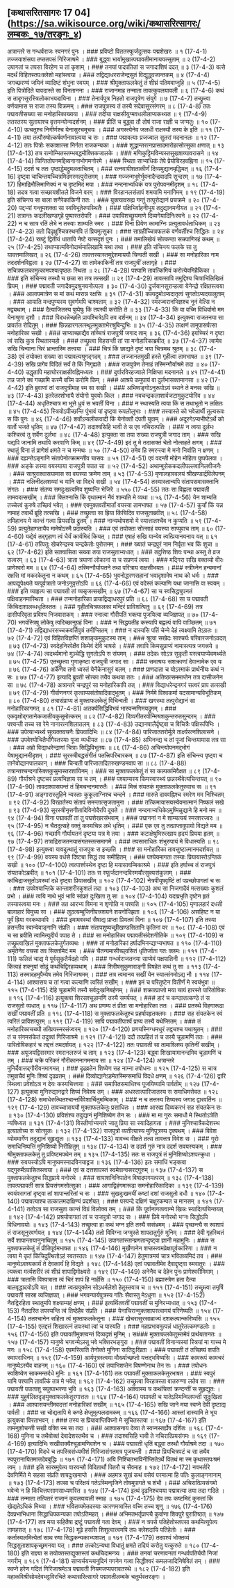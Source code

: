 ## [कथासरितसागरः 17 04] (https://sa.wikisource.org/wiki/कथासरित्सागरः/लम्बकः_१७/तरङ्गः_४)

अत्रान्तरे स गन्धर्वराजः स्वनगरं पुनः । ### प्रविष्टो विततस्फूर्जदुत्सवः पद्मशेखरः ॥ १ (17-4-1)
तज्जयाशंसया तप्ततपसं गिरिजाश्रमे । ### बुद्ध्वा भार्यामुखात्पद्मावतीमानाययत्सुताम् ॥ २ (17-4-2)
उपागतां च तपसा विरहेण च तां कृशाम् । ### तनयां पादपतितां स जगादाशिषं ददत् ॥ ३ (17-4-3)
वत्से मदर्थं विहितस्तपःक्लेशो महांस्त्वया । ### तद्विद्याधरराजेन्द्रसुतं विद्युद्ध्वजान्तकम् ॥ ४ (17-4-4)
जगच्छरण्यं जयिनं व्यादिष्टं शंभुना स्वयम् । ### श्रीमुक्ताफलकेतुं तं शीघ्रं पतिमवाप्नुहि ॥ ५ (17-4-5)
इति पित्रोदिते यावदास्ते सा विनतानना । ### राजानमाह तन्माता तावत्कुवलयावली ॥ ६ (17-4-6)
कथं स तादृगसुरस्त्रिलोकाभयदायिना । ### तेनार्यपुत्र निहतो राजपुत्रेण संयुगे ॥ ७ (17-4-7)
तच्छ्रुत्वा वर्णयामास स राजा तस्य विक्रमम् । ### राजपुत्रस्य तं तस्यै सदेवासुरसंगरम् ॥ ८ (17-4-8)
ततः पद्मावतीसख्या सा मनोहारिकाख्यया । ### तदीया राक्षसीयुग्मवधलीलाप्यकथ्यत ॥ ९ (17-4-9)
ततस्तस्य सुतायाश्च वृत्तमन्योन्यदर्शनम् । ### प्रीतिं च बुद्ध्वा तौ तोषं राजा राज्ञी च जग्मतुः ॥ १० (17-4-10)
ऊचतुश्च निगीर्णश्च येनासुरचमूचयः । ### अगस्त्येनेव जलधी राक्षस्यौ तस्य के इति ॥ ११ (17-4-11)
तया तत्पौरुषोत्कर्षवर्णनावात्यया च सः । ### पद्मावत्याः प्रजज्वाल सुतरां मदनानलः ॥ १२ (17-4-12)
ततः पित्रोः सकाशात्सा निर्गता राजकन्यका । ### शुद्धान्तरत्नप्रासादमारोहत्सोत्सुका क्षणात् ॥ १३ (17-4-13)
तत्र रत्नोम्भितस्तम्भबद्धमौक्तिकजालके । ### मणिकुट्टिमविन्यस्तसुखशय्यावरासने ॥ १४ (17-4-14)
चिन्तितोपनमद्दिव्यनानाभोगमनोरमे । ### स्थिता साभ्यधिकं तेपे प्रेयोविरहवह्निना ॥ १५ (17-4-15)
ददर्श च ततः पृष्ठाद्धेमद्रुमलताचितम् । ### रत्नवापीशताकीर्णं दिव्यमुद्यानमृद्धिमत् ॥ १६ (17-4-16)
दृष्ट्वा चाचिन्तयच्चित्रमिदमस्मत्पुरोत्तमम् । ### मज्जन्मभूमेर्भुवनादैन्दवादपि सुन्दरम् ॥ १७ (17-4-17)
हिमाद्रिमौलिमाणिक्यं न च दृष्टमिदं मया । ### नन्दनाभ्यधिकं यत्र पुरोपवनमीदृशम् ॥ १८ (17-4-18)
तदत्र गत्वा सच्छायशीतले विजने वरम् । ### विरहानलसंतापं शमयामि मनागिमम् ॥ १९ (17-4-19)
इति संचिन्त्य सा बाला शनैरेकाकिनी ततः । ### युक्त्यावरुह्य गन्तुं तत्पुरोद्यानं प्रचक्रमे ॥ २० (17-4-20)
पद्भ्यां गन्तुमशक्ता सा स्वविभूतेरुपस्थितैः । ### पक्षिभिर्वाहनीभूय तदुद्यानमनीयत ॥ २१ (17-4-21)
तत्रान्तः कदलीखण्डगृहे पुष्पास्तरोपरि । ### उपाविशच्छ्रूयमाणे दिव्यगेयादिनिःस्वने ॥ २२ (17-4-22)
न च सात्र रतिं लेभे न तस्याः शाम्यति स्मरः । ### विना प्रियेण कामाग्निः प्रत्युतावर्धताधिकम् ॥ २३ (17-4-23)
ततो दिदृक्षुश्चित्रस्थमपि तं प्रियमुत्सुका । ### साग्रहीच्चित्रफलकं वर्णवर्तीश्च सिद्धितः ॥ २४ (17-4-24)
स्रष्टुं द्वितीयं धातापि नेष्टे यत्सदृशं पुनः । ### तमालिखेयं सोत्कण्ठा सन्नपाणिरहं कथम् ॥ २५ (17-4-25)
तथाप्यात्मविनोदार्थमालिखामि यथा तथा । ### इति संचिन्त्य फलके सा तु यावत्तमालिखत् ॥ २६ (17-4-26)
तावत्तस्यास्तमुद्देशमाययौ चिन्वती सखी । ### सा मनोहारिका नाम तददर्शनविह्वला ॥ २७ (17-4-27)
सा तामेकाकिनीं तत्र राजपुत्रीं लतागृहे । ### सचित्रफलकामुत्कामपश्यत्पृष्ठतः स्थिता ॥ २८ (17-4-28)
पश्यामि तावत्किमियं करोत्येवमिहैकिका । ### इति संचिन्त्य तस्थौ च छन्ना सा तत्र तत्सखी ॥ २९ (17-4-29)
तावत्सापि तमुद्दिश्य चित्राभिलिखितं प्रियम् । ### पद्मावती जगादैवमुदश्रुनयनोत्पला ॥ ३० (17-4-30)
द्रुर्जयानसुरान्हत्वा येनेन्द्रो रक्षितस्त्वया । ### आलापमात्रेण स मां कथं मारान्न रक्षसि ॥ ३१ (17-4-31)
कल्पद्रुमोऽप्यदातृत्वं सुगतोऽप्यदयालुताम् । ### आयाति मन्दपुण्यस्य सुवर्णमपि चाश्मताम् ॥ ३२ (17-4-32)
स्मरज्वरानभिज्ञश्च नूनं वेत्सि न मद्व्यथाम् । ### दैत्याजितस्य पुष्पेषुः किं तपस्वी करोति ते ॥ ३३ (17-4-33)
किं वा वच्मि विधिर्वामो मम येनाश्रुणा दृशौ । ### पिदधन्नेच्छति प्रायश्चित्रेऽपि तव दर्शनम् ॥ ३४ (17-4-34)
इत्युक्त्वा राजतनया सा प्रावर्तत रोदितुम् । ### छिन्नहारगलत्स्थूलमुक्ताभैरश्रुबिन्दुभिः ॥ ३५ (17-4-35)
तत्क्षणं तामुपासर्पत्सा मनोहारिका सखी । ### साप्याच्छाद्यैव तच्चित्रं राजपुत्री जगाद ताम् ॥ ३६ (17-4-36)
इयच्चिरं न दृष्टा त्वं सखि कुत्र स्थितास्यहो । ### तच्छ्रुत्वा विहसन्ती तां सा मनोहारिकाब्रवीत् ॥ ३७ (17-4-37)
त्वामेव सखि चिन्वाना चिरं भ्रान्तास्मि तत्त्वया । ### चित्रं किं छाद्यते दृष्टं भया चित्रमथ श्रुतम् ॥ ३८ (17-4-38)
एवं तयोक्ता सख्या सा पद्मावत्यश्रुगद्गदम् । ### लज्जानतमुखी हस्ते गृहीत्वा तामभाषत ॥ ३९ (17-4-39)
सखि प्रागेव विदितं सर्वं ते किं निगृह्यते । ### राजपुत्रेण तेनाहं तस्मिन्गौर्याश्रमे तदा ॥ ४० (17-4-40)
उद्धृतापि महाघोरराक्षसीवह्निमध्यतः । ### दुर्वारविरहज्वाले निक्षिप्ता मदनानले ॥ ४१ (17-4-41)
तन्न जाने क्व गच्छामि कस्मै वच्मि करोमि किम् । ### आश्रये कमुपायं वा दुर्लभासक्तमानसा ॥ ४२ (17-4-42)
इति ब्रुवाणां तां राजपुत्रीमाह स्म सा सखी । ### अभिष्वङ्गोऽनुरूपोऽयं स्थाने ते मनसः सखि ॥ ४३ (17-4-43)
इतरेतरशोभायै संयोगो युवयोः किल । ### नवचन्द्रकलाशार्वजटामुकुटयोरिव ॥ ४४ (17-4-44)
अधृतिश्चात्र मा भूत्ते ध्रुवं स भवतीं विना । ### न स्थास्यति त्वया किं स तथाभूतो न लक्षितः ॥ ४५ (17-4-45)
स्त्रियोऽपीच्छन्ति पुंभावं यां दृष्ट्वा रूपलोलुभाः । ### तस्यास्ते को भवेन्नार्थी तुल्यरूपः स किं पुनः ॥ ४६ (17-4-46)
शर्वोऽप्यलीकवादी किं येनोक्तौ दंपती युवाम् । ### अदूरगेऽप्यभीष्टेऽर्थे को वार्तो भजते धृतिम् ॥ ४७ (17-4-47)
तदाश्वसिहि भावी ते स एव नचिरात्पतिः । ### न त्वया दुर्लभः कश्चित्त्वं तु सर्वेण दुर्लभा ॥ ४८ (17-4-48)
इत्युक्ता सा तया सख्या राजपुत्री जगाद ताम् । ### सखि यद्यपि जानामि तथापि करवाणि किम् ॥ ४९ (17-4-49)
इदं तु मे तदासक्तं चेतो नोत्सहते क्षणम् । ### स्थातुं विना तं प्राणेशं क्षमते न च मन्मथः ॥ ५० (17-4-50)
तमेव हि स्मरन्त्या मे मनो निर्वाति न क्षणम् । ### दह्यन्तेऽङ्गानि संतापेनोत्क्रामन्तीव चासवः ॥ ५१ (17-4-51)
एवं वदन्ती मोहेन मोहिता पुष्पपेलवा । ### अङ्के तस्या वयस्याया राजपुत्री पपात सा ॥ ५२ (17-4-52)
अथाम्बुसेककदलीपल्लवानिलवीजनैः । ### साश्रुराश्वासयामास सा वयस्या क्रमेण ताम् ॥ ५३ (17-4-53)
मृणालहारवलयं श्रीखण्डार्द्रविलेपनम् । ### नलिनीदलशय्यां च यानि सा विदधे सखी ॥ ५४ (17-4-54)
तस्यास्तान्यपि संतापसमासक्तानि संगतः । ### संतप्य समदुःखत्वमिव शुष्यन्ति भेजिरे ॥ ५५० (17-4-55)
ततः सा विह्वला पद्मावती तामवदत्सखीम् । ### क्लिश्नासि किं वृथात्मानं नैवं शाम्यति मे व्यथा ॥ ५६ (17-4-56)
येन शाम्यति तच्चेत्त्वं कुरुषे तच्छिवं भवेत् । ### एवमुक्तवतीमार्तां वयस्या तामभाषत ॥ ५७ (17-4-57)
कुर्यां किं यन्न नामाहं तवार्थे ब्रूहि तत्सखि । ### तच्छ्रुत्वा सा ह्रिया किंचिदिव राजसुताब्रवीत् ॥ ५८ (17-4-58)
तमिहानय मे कान्तं गत्वा प्रियसखि द्रुतम् । ### नान्यथोपशमो मे स्यात्तातश्चैव न कुप्यति ॥ ५९ (17-4-59)
प्रत्युतेहागतायैव मामेषोऽस्मै प्रदास्यति । ### एवं तयोक्ता सोत्साहं वयस्या साप्युवाच ताम् ॥ ६० (17-4-60)
यद्येवं तद्गृहाण त्वं धैर्यं कार्यमिदं कियत् । ### एषाहं सखि यान्येव त्वत्प्रियानयनाय यत् ॥ ६१ (17-4-61)
तत्पितुः खेचरेन्द्रस्य चन्द्रकेतोः पुरोत्तमम् । ### ख्यातं चन्द्रपुरं नाम निर्वृता भव किं शुचा ॥ ६२ (17-4-62)
इति साश्वासिता सख्या तया राजसुताभ्यधात् । ### तदुत्तिष्ठ शिवः पन्था अस्तु ते व्रज सत्वरम् ॥ ६३ (17-4-63)
त्राता त्रयाणां लोकानां स च सप्रणयं त्वया । ### मद्गिरा सखि वक्तव्यो वीरः प्राणेश्वरो मम ॥ ६४ (17-4-64)
तस्मिन्गौर्यायतने तथा परित्राय राक्षसीभयतः । ### स्त्रीघ्नेन हन्यमानां रक्षसि मां मकरकेतुना न कथम् ॥ ६५ (17-4-65)
भुवनोद्धरणसहानां भवादृशामेष नाथ को धर्मः । ### आपद्युपेक्ष्यते यत्पूर्वत्रातो जनोऽनुवृत्तोऽपि ॥ ६६ (17-4-66)
एवं वदेस्तं कल्याणि यथा जानासि वा स्वयम् । ### इति व्याहृत्य सा पद्मावती तां व्यसृजत्सखीम् ॥ ६७ (17-4-67)
सा च स्वसिद्ध्युपनतं पक्षिवाहनमास्थिता । ### तन्मनोहारिका प्रायाद्विद्याधरपुरं प्रति ॥ ६८ (17-4-68)
सा च पद्मावती किंचिदाशालब्धधृतिस्ततः । ### गृहीतचित्रफलका मन्दिरं प्राविशत्पितुः ॥ ६९ (17-4-69)
तत्र दासीपरिवृता प्रविश्य निजवासकम् । ### स्नात्वा गौरीपतिं भक्त्या पूजयित्वा व्यजिज्ञपत् ॥ ७० (17-4-70)
भगवंस्त्रिषु लोकेषु त्वदिच्छानुग्रहं विना । ### न सिद्ध्यतीह कस्यापि बह्वल्पं वापि वाञ्छितम् ॥ ७१ (17-4-71)
तद्विद्याधरसच्चक्रवर्तिपुत्रं तमीप्सितम् । ### न दास्यसि पतिं चेन्मे देहं त्यक्ष्यामि तेऽग्रतः ॥ ७२ (17-4-72)
एवं विहितविज्ञप्तिं शशाङ्कमुकुटस्य ताम् । ### श्रुत्वा सखेदः साश्चर्यः परिवारजनोऽवदत् ॥ ७३ (17-4-73)
स्वदेहनिरपेक्षैव किमेवं देवि भाषसे । ### तवापि किमसुप्राप्यं नामास्त्यत्र जगत्त्रये ॥ ७४ (17-4-74)
त्वदर्थ्यमानो मुञ्चेद्धि सुगतोऽपि स संयमम् । ### तदेकः सोऽत्र सुकृती यस्त्वयाप्येवमर्थ्यते ॥ ७५ (17-4-75)
एतच्छ्रुत्वा गुणाकृष्टा राजपुत्री जगाद सा । ### समाश्रयः सशक्राणां देवानामेक एव यः ॥ ७६ (17-4-76)
अर्केणेव तमो ध्वस्तं येनैकेनासुरं बलम् । ### प्राणदाता च योऽस्माकं प्रार्थनीयः कथं न सः ॥ ७७ (17-4-77)
इत्यादि ब्रुवती सोत्का तयैव कथया ततः । ### अतिष्ठत्सममाप्तेन तत्र दासीजनेन सा ॥ ७८ (17-4-78)
अत्रान्तरे चन्द्रपुरं सा मनोहारिकापि तत् । ### विद्याधरेन्द्रनगरं सत्वरं प्राप तत्सखी ॥ ७९ (17-4-79)
गीर्वाणनगरं कृत्वाप्यसंतोषादिवाद्भुतम् । ### निर्ममे विश्वकर्मा यदसामान्यविभूतिकम् ॥ ८० (17-4-80)
तत्रासंप्राप्य तं मुक्ताफलकेतुं विचिन्वती । ### खगस्था तत्पुरोद्यानं सा मनोहारिकागमत् ॥ ८१ (17-4-81)
अतर्क्यसिद्धिविभवं भास्वन्मणिमयद्रुमम् । ### एकवृक्षोद्गतानेकजातीयकुसुमोत्करम् ॥ ८२ (17-4-82)
दिव्यगीतरवोन्मिश्रशकुन्तरुतसुन्दरम् । ### पश्यन्ती तच्च सा रेमे नानारत्नशिलातलम् ॥ ८३ (17-4-83)
उद्यानपालैर्दृष्ट्वा च विचित्रैः पक्षिरूपिभिः । ### उपेत्याभ्यर्थ्य सुव्यक्तवचनैः प्रियवादिभिः ॥ ८४ (17-4-84)
पारिजाततरोर्मूले तार्क्ष्यरत्नशिलासने । ### उपवेश्योचितैर्भोगैस्तस्याः पूजा व्यधीयत ॥ ८७ (17-4-85)
अभिनन्द्य च तां पूजां चिन्तयामास तत्र सा । ### अहो विद्याधरेन्द्राणां चित्राः सिद्धिविभूतयः ॥ ८६ (17-4-86)
अचिन्त्योपनमद्भोगं येषामुद्यानमीदृशम् । ### सुरस्त्रीबद्धसंगीतं पतत्त्रिपरिचारकम् ॥ ८७ (17-4-87)
इति संचिन्त्य पृष्ट्वा च तानेवोद्यानपालकान् । ### चिन्वती पारिजातादितरुखण्डमवाप सा ॥ ८८ (17-4-88)
तत्रान्तश्चन्दनासिक्तकुसुमास्तरशायिनम् । ### सा मुक्ताफलकेतुं तं सा कल्पकमिवैक्षत ॥ ८९ (17-4-89)
गौर्याश्रभे दृष्टचरं प्रत्यभिज्ञाय सा च तम् । ### पश्याम्यस्य किमस्वास्थ्यं छन्नस्थैवेत्यचिन्तयत् ॥ ९० (17-4-90)
तावदाश्वासयन्तं तं हिमचन्दनमारुतैः । ### मित्त्रं संयतकं मुक्ताफलकेतुरुवाच सः ॥ ९१ (17-4-91)
अङ्गारास्तुहिने न्यस्ताः कुकूलाग्निश्च चन्दने । ### मारुते दाववह्निश्च स्मरेण मम निश्चितम् ॥ ९२ (17-4-92)
विरहार्तस्य संतापं समन्तात्सृजतामुना । ### तत्किमायासयस्येवमात्मानं निष्फलं सखे ॥ ९३ (17-4-93)
सुरस्त्रीनृत्तगीतादिविनोदैरपि दूयते । ### नन्दनाभ्यधिकेऽमुष्मिन्नुद्याने हि मनो मम ॥ ९४ (17-4-94)
विना पद्मावतीं तां तु पद्मशेखरसंभवाम् । ### पद्माननां न मे शाम्यत्ययं स्मरशरज्वरः ॥ ९५ (17-4-95)
न चैतदुत्सहे वक्तुं कस्यचिन्न लभे धृतिम् । ### एक एव तु तत्प्राप्तावुपायो विद्यते मम ॥ ९६ (17-4-96)
गच्छामि गौर्यायतनं दृष्टया यत्र मे तया । ### कटाक्षेषुभिरुत्खाय हृदयं प्रियया हृतम् ॥ ९७ (17-4-97)
तत्राद्रिराजतनयासंगतस्तत्समागमे । ### तपसाराधितः शंभुरुपायं मे विधास्यति ॥ ९८ (17-4-98)
इत्युक्त्वा यावदुत्थातुं राजपुत्रः स इच्छति । ### सा मनोहारिका तावत्तुष्टात्मानमदर्शयत् ॥ ९९ (17-4-99)
वयस्य वर्धसे दिष्ट्या सिद्धं तव समीहितम् । ### पश्येयमागता तस्याः प्रियायास्तेऽन्तिकं सखी ॥ १०० (17-4-100)
त्वत्पार्श्वस्थेन दृष्टा हि मयासावम्बिकाश्रमे । ### इति हर्षाच्च तं राजपुत्रं संयतकोऽब्रवीत् ॥ १०१ (17-4-101)
ततः स स्फूर्जदानन्दविस्मयौत्सुक्यसंकुलाम् । ### कांचिद्राजसुतोऽवस्थां दध्रे दृष्ट्वा प्रियासखीम् ॥ १०२ (17-4-102)
नेत्रपीयूषवृष्टिं तां पप्रच्छोपागतां च सः । ### उपवेश्यान्तिके कान्ताशरीरकुशलं तदा ॥ १०३ (17-4-103)
अथ सा निजगादैवं मत्सख्याः कुशलं प्रभो । ### त्वयि नाथे भुवं भावि सांप्रतं दुःखिता तु सा ॥ १०४ (17-4-104)
यदाप्रभृति दृष्टेन हृतं तस्यास्त्वया मनः । ### तत आरभ्य विमना न शृणोति न पश्यति ॥ १०५ (17-4-105)
मृणालहारं दधती बालाहारं विमुच्य सा । ### लुठत्यम्बुजिनीपत्त्रशयने शयनोज्झिता ॥ १०६ (17-4-106)
असहिष्ट न या पूर्वं ह्रिया वरकथामपि । ### इमामवस्थां सैषाद्य प्राप्ता प्रियतमं विना ॥ १०७ (17-4-107)
इति तस्या हसन्तीव स्वान्येवाङ्गानि संप्रति । ### संतापशुष्यच्छ्रीखण्डसितानि कृतिनां वर ॥ १०८ (17-4-108)
एवं च सा ब्रवीति त्वामित्युदीर्य पपाठ ते । ### सा मनोहारिका पद्मावतीसंदेशगीतिके ॥ १०९ (17-4-109)
स तच्छ्रुत्वाखिलं मुक्ताफलकेतुर्गतव्यथः । ### तां मनोहारिकां हर्षादभिनन्द्याभ्यभाषत ॥ ११० (17-4-110)
अमृतेनेव वचसा तव सिक्तमिदं मम । ### चैतन्यमासीच्छ्वसितं धृतिर्जाता गतः क्लमः ॥ १११ (17-4-111)
फलितं चाद्य मे पूर्वसुकृतैर्यदहो मयि । ### गन्धर्वराजतनया साप्येवं पक्षपातिनी ॥ ११२ (17-4-112)
किंत्वहं शक्नुयां सोढुं कथंचिद्विरहव्यथाम् । ### शिरीषसुकुमाराङ्गी विषहेत कथं तु सा ॥ ११३ (17-4-113)
तस्मादहमुपैम्येष तमेव गिरिजाश्रमम् । ### तत्र त्वमानय सखीं येन स्यात्संगमोऽद्य नौ ॥ ११४ (17-4-114)
आश्वासय च तां गत्वा कल्याणि त्वरितं सखीम् । ### इमं च परितुष्टेन वितीर्णं मे स्वयंभुवा ॥ ११५ (17-4-115)
देहि चूडामणिं तस्यै सर्वदुःखनिबर्हणम् । ### शक्रात्प्राप्तो मया चायं हारस्ते पारितोषिकः ॥ ११६ (17-4-116)
इत्युक्त्वा शिरसश्चूडामणिं तस्यै समर्पयत् । ### हारं च कण्ठात्तत्कण्ठे तं स राजसुतो व्यधात् ॥ ११७ (17-4-117)
अथ प्रणम्य तं प्रीता सा मनोहारिका ततः । ### प्रतस्थे विहगारूढा सखीं पद्मावतीं प्रति ॥ ११८ (17-4-118)
स मुक्ताफलकेतुश्च प्रहर्षापहृतक्लमः । ### सह संयतकेन स्वं त्वरितं प्राविशत्पुरम् ॥ ११९ (17-4-119)
सापि पद्मावतीपार्श्वं प्राप्य तस्यै यथेप्सितम् । ### तं मनोहारिकाचख्यौ तत्प्रियस्मरसंज्वरम् ॥ १२० (17-4-120)
प्रणयस्निग्धमधुरं तद्वचश्च यथाश्रुतम् । ### तं च संगमसंकेतं तदुक्तं गिरिजाश्रमे ॥ १२१ (17-4-121)
ददौ तत्प्रहितं तं च तस्यै चूडामणिं ततः । ### पारितोषिकहारं च तद्दत्तं तमदर्शयत् ॥ १२२ (17-4-122)
ततः पद्मावती सा तामाश्लिष्य कृतिनीं सखीम् । ### अपूजयद्विसस्मार स्मरानलरुजं च ताम् ॥ १२३ (17-4-123)
बद्ध्वा शिखायामानन्दमिव चूडामणिं च तम् । ### चक्रे परिकरं गौरीकाननागमनाय सा ॥ १२४ (17-4-124)
अत्रान्तरे मुनिर्दैवात्तद्गौरीवनमागमत् । ### दृढव्रतेन शिष्येण सह नाम्ना तपोधनः ॥ १२५ (17-4-125)
स चात्र तमुवाचैवं मुनिः शिष्यं दृढव्रतम् । ### दिव्योद्यानेऽहमेतस्मिन्समाधिं विदधे क्षणम् ॥ १२६ (17-4-126)
द्वारि स्थित्वा प्रवेशोऽत्र न देयः कस्यचित्त्वया । ### समापितसमाधिश्च पूजयिष्यामि पार्वतीम् ॥ १२७ (17-4-127)
इत्युक्त्वा मुनिरुद्यानद्वारे शिष्यं निवेश्य तम् । ### अधस्तात्पारिजातस्य स समाधिमसेवत ॥ १२८ (17-4-128)
समाधेरुत्थितश्चान्तर्विवेशार्चितुमम्बिकाम् । ### न च तत्तस्य शिष्यस्य जगाद द्वारवर्तिनः ॥ १२९ (17-4-129)
तावच्चात्राययौ मुक्ताफलकेतुः प्रसाधितः । ### आरुह्य दिव्यकरभं सह संयतकेन सः ॥ १३० (17-4-130)
प्रविशंश्च तदुद्यानं मुनिशिष्येण तेन सः । ### मा मा गुरुः समाधौ मे स्थितोऽत्रेति न्यषिध्यत ॥ १३१ (17-4-131)
विस्तीर्णाभ्यन्तरे जातु प्रिया सा स्यादिहागता । ### मुनिश्चात्रैकदेशस्थ इत्यालोच्य स सोत्सुकः ॥ १३२ (17-4-132)
राजपुत्रो व्यतीत्यास्य मुनिपुत्रस्य दृक्पथम् । ### विवेश व्योममार्गेण तदुद्यानं सुहृद्युतः ॥ १३३ (17-4-133)
यावच्च वीक्षते तत्स तावत्तत्र विवेश सः । ### गुरोः समाधिनिष्पत्तिं मुनिशिष्यो निरीक्षितुम् ॥ १३४ (17-4-134)
स ददर्श गुरुं नात्र ददर्श सवयस्यकम् । ### श्रीमुक्ताफलकेतुं तु प्रविष्टमपथेन तम् ॥ १३५ (17-4-135)
ततः स राजपुत्रं तं मुनिशिष्योऽशपत्क्रुधा । ### सवयस्योऽपि मानुष्यमस्मादविनयाद्व्रज ॥ १३६ (17-4-136)
इतः समाधिं भङ्क्त्वा यद्गुरुर्मेऽपासितस्त्वया । ### एवं स दत्तशापस्तं स्वमेवान्वसरद्गुरुम् ॥ १३७ (17-4-137)
स मुक्ताफलकेतुश्च सिद्धप्राये मनोरथे । ### शापाशनिनिपातेन विषादमगमत्परम् ॥ १३८ (17-4-138)
तावत्पद्मावती सात्र प्रियसंगमसोत्सुका । ### आगाद्विहंगमारूढा समनोहारिकादिका ॥ १३९ (17-4-139)
स्वयंवरागतां दृष्ट्वा तां शापान्तरितां च सः । ### सुखदुःखमयीं कष्टां दशां राजसुतो दधौ ॥ १४० (17-4-140)
पद्मावत्याश्च तत्कालमदाक्षिण्यं प्रदर्शयत् । ### पस्पन्दे दक्षिणं चक्षुरकम्पत च मानसम् ॥ १४१ (17-4-141)
ततोऽत्र सा राजसुता कान्तं विग्रं विलोक्य तम् । ### किं पूर्वानागतत्वान्मे खिन्नः स्यादित्यचिन्तयत् ॥ १४२ (17-4-142)
प्रश्रयोपागतां तां च राजपुत्रो जगाद सः । ### प्रिये मनोरथो भग्नः सिद्धोऽपि विधिनावयोः ॥ १४३ (17-4-143)
तच्छ्रुत्वा हा कथं भग्न इति तस्यै ससंभ्रमम् । ### पृच्छन्त्यै स स्वशापं तं राजसूनुरवर्णयत् ॥ १४४ (17-4-144)
ततो विविग्ना जग्मुस्ते शापदातुर्गुरुं मुनिम् । ### देवी गृहस्थितं सर्वे शापान्तायानुनाथितुम् ॥ १४५ (17-4-145)
उपागतांस्तान्प्रणतान्दृष्ट्वा ज्ञानी महामुनिः । ### स मुक्ताफलकेतुं तं प्रीतिपूर्वमभाषत ॥ १४६ (17-4-146)
मूर्खेणानेन शप्तस्त्वमप्रेक्षापूर्वकारिणा । ### न त्वया मे कृतं किंचिदुत्थितोऽहं स्वतस्ततः ॥ १४७ (17-4-147)
हेतुमात्रमयं चात्र भवितव्यमिदं तव । ### मानुष्येऽवश्यकार्यं ते देवकार्यं हि विद्यते ॥ १४८ (17-4-148)
एतां पद्मावतीमेव दैवाद्दृष्ट्वा स्मरातुरः । ### त्यक्त्वा मर्त्यशरीरं त्वं शीघ्रं शापाद्विमोक्ष्यसे ॥ १४९ (17-4-149)
अनेनैव च देहेन पुनः प्राणेश्वरीमिमाम् । ### त्रातासि विश्वत्राता त्वं चिरं शापं हि नार्हसि ॥ १५० (17-4-150)
ब्रह्मास्त्रेण हता दैत्या बालवृद्धादयोऽपि यत् । ### त्वत्प्रयुक्तेन सोऽधर्मलेशो हेतुस्तवात्र च ॥ १५१ (17-4-151)
तच्छ्रुत्वा तमृषिं पद्मावती सास्रा व्यजिज्ञपत् । ### भगवन्यार्यपुत्रस्य गतिः सैवास्तु मेऽधुना ॥ १५२ (17-4-152)
नैतद्विरहिता स्थातुमपि शक्ष्याम्यहं क्षणम् । ### इत्यर्थितवतीं पद्मावतीं स मुनिरभ्यधात् ॥ १५३ (17-4-153)
नैतदस्ति तपस्यन्ति त्वं तिष्ठेहैव संप्रति । ### येनाचिरान्मुक्तशापस्त्वामयं परिणेष्यति ॥ १५४ (17-4-154)
ततश्चानेन सहिता त्वं मुक्ताफलकेतुना । ### खेचरासुरसाम्राज्यं दशकल्पान्करिष्यसि ॥ १५५ (17-4-155)
एतद्दत्तं शिखारत्नं तपःस्थां त्वां च पास्यति । ### महाप्रभावमुत्पन्नं धातुरेतत्कमण्डलोः ॥ १५६ (17-4-156)
इति पद्मावतीमुक्तवन्तं दिव्यदृशं मुनिम् ।  स### मुक्ताफलकेतुस्तमेवं प्रार्थयतानतः ॥ १५७ (17-4-157)
मानुष्ये भगवन्मेऽस्तु भवे भक्तिरभङ्गुरा । ### पद्मावतीं विनान्यस्यां स्त्रियां मा गाच्च मे मनः ॥ १५८ (17-4-158)
एवमस्त्विति तेनोक्ते मुनिना सातिदुःखिता । ### पद्मावती तं तच्छिष्यं शपति स्मापराधिनम् ॥ १५९ (17-4-159)
आर्यपुत्रस्त्वया मौर्ख्याच्छप्तो यत्तद्भविष्यसि । ### कामरूपं कामचरं मानुष्येऽस्यैव वाहनम् ॥ १६० (17-4-160)
एवं तयाभिशप्तेन विषण्णेनाथ तेन सः । ### तपोधनः स्वशिष्येण साकमन्तर्दधे मुनिः ॥ १६१ (17-4-161)
ततः पद्मावतीं मुक्ताफलकेतुरभाषत । ### स्वपुरं यामि पश्यामि तावत्किं तत्र मे भवेत् ॥ १६२ (17-4-162)
तच्छ्रुत्वा विरहत्रस्ता वातरुग्णा लतेव सा । ### पद्मावती पपाताशु सपुष्पाभरणा भुवि ॥ १६३ (17-4-163)
आश्वास्य च कथंचित्तां क्रन्दन्तीं स सुहृद्युतः । ### मुहुर्वलितदृङ्मुक्ताफलकेतुरगात्ततः ॥ १६४ (17-4-164)
पद्मावती च यातेऽस्मिन्विलपन्ती सुदुःखिता । ### आश्वासयन्तीमवदत्तां मनोहारिकां सखीम् ॥ १६५ (17-4-165)
सखि जाने मया स्वप्ने देवी दृष्टाद्य पार्वती । ### सा चोद्यतापि मे कण्ठे क्षेप्तुमुत्पलदामकम् ॥ १६६ (17-4-166)
आस्तां दास्यामि ते भूय इत्युक्त्वा विरताभवन् । ### तस्य स प्रियावाप्तिविघ्नो मे सूचितस्तया ॥ १६७ (17-4-167)
इति तामनुशोचन्ती सखी वक्ति स्म सा तदा । ### आश्वासनाय देव्या ते स्वप्नस्तर्ह्येष दर्शितः ॥ १६८ (17-4-168)
मुनिना च तथैवोक्तं देवादेशस्तथैव च । ### तदाश्वसिहि भावी ते नचिरात्प्रियसंगमः ॥ १६९ (17-4-169)
इत्यादिभिः सखीवाक्यैश्चूडामणिवशेन च । ### पद्मावती धृतिं बद्ध्वा तस्थौ गौर्याश्रमे तदा ॥ १७० (17-4-170)
विदधे च तपस्त्रिसंध्यमीशं गिरिजासंगतमत्र पूजयन्ती । ### प्रियचित्रपटं च सा तथैव स्वपुरानायितमात्तदेवबुद्धिः ॥ १७१ (17-4-171)
अयि निश्चितभाविनीप्सितेऽर्थे वितथं मा स्म कृथास्तपःश्रमं त्वम् । ### इति सास्रमुपेत्य वारयन्तौ विदितार्थौ पितरौ च सैवमाह ॥ १७२ (17-4-172)
नवभर्तरि देवनिर्मिते मे सहसा संप्रति शापदुःखमाप्ते । ### अहमत्र सुखं कथं वसेयं परमात्मा हि पतिः कुलाङ्गनानाम् ॥ १७३ (17-4-173)
तपसा च परिक्षयं गतेऽस्मिन्वृजिने तोषमुपागते च शंभौ । ### अचिरात्प्रियसंगमो भवेन्मे न हि किंचित्तपसामसाध्यमस्ति ॥ १७४ (17-4-174)
इत्थं दृढनिश्चयया पद्मावत्या तया तदा गदिते । ### तन्माता तत्पितरं राजानं कुवलयावली स्माह ॥ १७५ (17-4-175)
देव तपः कष्टमिदं कुरुतां किं खेद्यतेऽधिकं मिथ्या । ### भवितव्यमेतदस्याः कारणमत्रास्ति वच्मि तच्च शृणु ॥ १७६ (17-4-176)
देवप्रभाभिधाना सिद्धाधिपकन्यका तपोऽतिमहत् । ### अभिमतभर्तृप्राप्त्यै कुर्वाणा शिवपुरे पुरातिष्ठत् ॥ १७७ (17-4-177)
तत्र मया सहितैषा द्रष्टुं पद्मावती गता देवम् । ### न त्रपसे पतिहेतोस्तपसा कथमित्युपेत्य तामहसत् ॥ १७८ (17-4-178)
मूढे हससि शिशुत्वात्त्वमपि तपः क्लेशदायि पतिहेतोः । ### कर्तास्यलमित्येतां साथ रुषा सिद्धकन्यकाभ्यशपत् ॥ १७९ (17-4-179)
तदवश्यं भोक्तव्यं सिद्धसुताशापकृच्छ्रमनया यत् । ### तत्कोऽन्यथा विधातुं क्षमते तदियं करोतु यत्कुरुते ॥ १८० (17-4-180)
इति राज्ञ्या स तयोक्तस्तद्युक्तस्तां कथंचिदामन्त्र्य । ### तनयां चरणावनतां गन्धर्वपतिर्ययौ निजां नगरीम् ॥ १८१ (17-4-181)
साप्यर्चयन्त्यनुदिनं गगनेन गत्वा सिद्धीश्वरं कमलजादिनिषेवितं तम् । ### स्वप्ने हरेण गदितं गिरिजाश्रमेऽत्र पद्मावती नियमजप्यपरावतस्थे ॥ १८२ (17-4-182)
इति महाकविश्रीसोमदेवभट्टविरचिते कथासरित्सागरे पद्मावतीलम्बके चतुर्थस्तरङ्गः । 